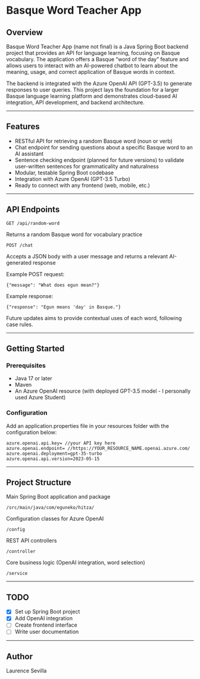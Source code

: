 # Basque Word Teacher App

## Overview

Basque Word Teacher App (name not final) is a Java Spring Boot backend project that provides an API for language learning, focusing on Basque vocabulary. The application offers a Basque “word of the day” feature and allows users to interact with an AI-powered chatbot to learn about the meaning, usage, and correct application of Basque words in context.

The backend is integrated with the Azure OpenAI API (GPT-3.5) to generate responses to user queries. This project lays the foundation for a larger Basque language learning platform and demonstrates cloud-based AI integration, API development, and backend architecture.

---

## Features
- RESTful API for retrieving a random Basque word (noun or verb)  
- Chat endpoint for sending questions about a specific Basque word to an AI assistant  
- Sentence checking endpoint (planned for future versions) to validate user-written sentences for grammaticality and naturalness  
- Modular, testable Spring Boot codebase  
- Integration with Azure OpenAI (GPT-3.5 Turbo)  
- Ready to connect with any frontend (web, mobile, etc.)  

---

## API Endpoints
	GET /api/random-word
Returns a random Basque word for vocabulary practice  
    
    POST /chat
Accepts a JSON body with a user message and returns a relevant AI-generated response  

Example POST request:
    
    {"message": "What does egun mean?"}

Example response:

    {"response": "Egun means 'day' in Basque."}

Future updates aims to provide contextual uses of each word, following case rules.

---

## Getting Started 
### Prerequisites
- Java 17 or later  
- Maven  
- An Azure OpenAI resource (with deployed GPT-3.5 model - I personally used Azure Student)  

### Configuration
Add an application.properties file in your resources folder with the configuration below:

    azure.openai.api.key= //your API key here
    azure.openai.endpoint= //https://YOUR_RESOURCE_NAME.openai.azure.com/
    azure.openai.deployment=gpt-35-turbo
    azure.openai.api.version=2023-05-15

---

## Project Structure
Main Spring Boot application and package  
    
    /src/main/java/com/eguneko/hitza/  

Configuration classes for Azure OpenAI  

    /config  

REST API controllers  

    /controller  

Core business logic (OpenAI integration, word selection)

    /service  

---

## TODO

- [x] Set up Spring Boot project
- [x] Add OpenAI integration
- [ ] Create frontend interface
- [ ] Write user documentation

---

## Author

Laurence Sevilla